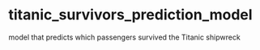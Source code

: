 # titanic_survivors_prediction_model
model that predicts which passengers survived the Titanic shipwreck
